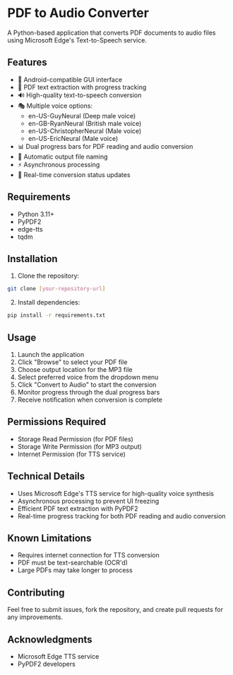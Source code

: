 # PDF to Audio Converter

A Python-based application that converts PDF documents to audio files using Microsoft Edge's Text-to-Speech service.

## Features

- 📱 Android-compatible GUI interface
- 📖 PDF text extraction with progress tracking
- 🔊 High-quality text-to-speech conversion
- 🎭 Multiple voice options:
  - en-US-GuyNeural (Deep male voice)
  - en-GB-RyanNeural (British male voice)
  - en-US-ChristopherNeural (Male voice)
  - en-US-EricNeural (Male voice)
- 📊 Dual progress bars for PDF reading and audio conversion
- 💾 Automatic output file naming
- ⚡ Asynchronous processing
- 🔄 Real-time conversion status updates

## Requirements

- Python 3.11+
- PyPDF2
- edge-tts
- tqdm

## Installation

1. Clone the repository:
```bash
git clone [your-repository-url]
```

2. Install dependencies:
```bash
pip install -r requirements.txt
```


## Usage

1. Launch the application
2. Click "Browse" to select your PDF file
3. Choose output location for the MP3 file
4. Select preferred voice from the dropdown menu
5. Click "Convert to Audio" to start the conversion
6. Monitor progress through the dual progress bars
7. Receive notification when conversion is complete

## Permissions Required

- Storage Read Permission (for PDF files)
- Storage Write Permission (for MP3 output)
- Internet Permission (for TTS service)

## Technical Details

- Uses Microsoft Edge's TTS service for high-quality voice synthesis
- Asynchronous processing to prevent UI freezing
- Efficient PDF text extraction with PyPDF2
- Real-time progress tracking for both PDF reading and audio conversion

## Known Limitations

- Requires internet connection for TTS conversion
- PDF must be text-searchable (OCR'd)
- Large PDFs may take longer to process

## Contributing

Feel free to submit issues, fork the repository, and create pull requests for any improvements.


## Acknowledgments

- Microsoft Edge TTS service
- PyPDF2 developers